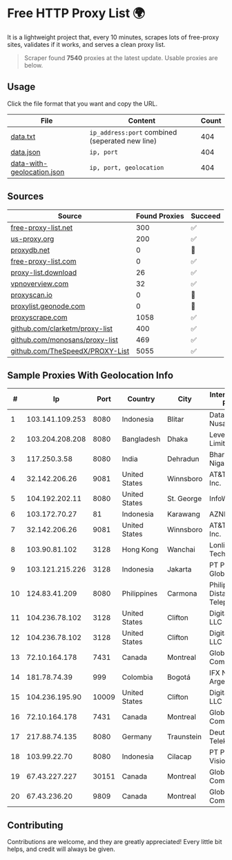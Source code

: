 
# Free HTTP Proxy List 🌍

It is a lightweight project that, every 10 minutes, scrapes lots of free-proxy sites, validates if it works, and serves a clean proxy list.


> Scraper found **7540** proxies at the latest update. Usable proxies are below.

## Usage

Click the file format that you want and copy the URL.


|File|Content|Count|
|----|-------|-----|
|[data.txt](https://raw.githubusercontent.com/themiralay/Proxy-List-World/master/data.txt)|`ip_address:port` combined (seperated new line)|404|
|[data.json](https://raw.githubusercontent.com/themiralay/Proxy-List-World/master/data.json)|`ip, port`|404|
|[data-with-geolocation.json](https://raw.githubusercontent.com/themiralay/Proxy-List-World/master/data-with-geolocation.json)|`ip, port, geolocation`|404|

## Sources

|Source|Found Proxies|Succeed|
|------|-------------|-------|
|[free-proxy-list.net](https://free-proxy-list.net)|300|✅|
|[us-proxy.org](https://www.us-proxy.org)|200|✅|
|[proxydb.net](http://proxydb.net)|0|🚫|
|[free-proxy-list.com](https://free-proxy-list.com/?page=&port=&type%5B%5D=http&type%5B%5D=https&up_time=0&search=Search)|0|✅|
|[proxy-list.download](https://www.proxy-list.download/HTTP)|26|✅|
|[vpnoverview.com](https://vpnoverview.com/privacy/anonymous-browsing/free-proxy-servers)|32|✅|
|[proxyscan.io](https://www.proxyscan.io)|0|🚫|
|[proxylist.geonode.com](https://proxylist.geonode.com/api/proxy-list?limit=300&page=1&sort_by=lastChecked&sort_type=desc&protocols=http,https)|0|🚫|
|[proxyscrape.com](https://api.proxyscrape.com/v2/?request=displayproxies&protocol=http&timeout=10000&country=all&ssl=all&anonymity=all)|1058|✅|
|[github.com/clarketm/proxy-list](https://raw.githubusercontent.com/clarketm/proxy-list/master/proxy-list-raw.txt)|400|✅|
|[github.com/monosans/proxy-list](https://raw.githubusercontent.com/monosans/proxy-list/main/proxies/http.txt)|469|✅|
|[github.com/TheSpeedX/PROXY-List](https://raw.githubusercontent.com/TheSpeedX/PROXY-List/master/http.txt)|5055|✅|


## Sample Proxies With Geolocation Info

|#|Ip|Port|Country|City|Internet Service Provider|
|-|--|----|-------|----|-------------------------|
|1|103.141.109.253|8080|Indonesia|Blitar|Data Buana Nusantara|
|2|103.204.208.208|8080|Bangladesh|Dhaka|Level3 Carrier Limited|
|3|117.250.3.58|8080|India|Dehradun|Bharat Sanchar Nigam Ltd|
|4|32.142.206.26|9081|United States|Winnsboro|AT&T Services, Inc.|
|5|104.192.202.11|8080|United States|St. George|InfoWest|
|6|103.172.70.27|81|Indonesia|Karawang|AZNET|
|7|32.142.206.26|9081|United States|Winnsboro|AT&T Services, Inc.|
|8|103.90.81.102|3128|Hong Kong|Wanchai|Lonlife Technology Co.|
|9|103.121.215.226|3128|Indonesia|Jakarta|PT Parsaoran Global Datatrans|
|10|124.83.41.209|8080|Philippines|Carmona|Philippine Long Distance Telephone Co.|
|11|104.236.78.102|3128|United States|Clifton|DigitalOcean, LLC|
|12|104.236.78.102|3128|United States|Clifton|DigitalOcean, LLC|
|13|72.10.164.178|7431|Canada|Montreal|GloboTech Communications|
|14|181.78.74.39|999|Colombia|Bogotá|IFX Networks Argentina S.R.L|
|15|104.236.195.90|10009|United States|Clifton|DigitalOcean, LLC|
|16|72.10.164.178|7431|Canada|Montreal|GloboTech Communications|
|17|217.88.74.135|8080|Germany|Traunstein|Deutsche Telekom AG|
|18|103.99.22.70|8080|Indonesia|Cilacap|PT Pesona Nusa Vision|
|19|67.43.227.227|30151|Canada|Montreal|GloboTech Communications|
|20|67.43.236.20|9809|Canada|Montreal|GloboTech Communications|



## Contributing

Contributions are welcome, and they are greatly appreciated! Every
little bit helps, and credit will always be given.

